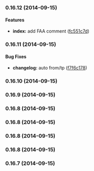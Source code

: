 ### 0.16.12 (2014-09-15)


#### Features

* **index:** add FAA comment ([fc551c7d](https://github.com/douglasduteil/remote-repo-access-trial.git/commit/fc551c7de0fb2c22cfbc5b0e0356f35118c93e11))


### 0.16.11 (2014-09-15)


#### Bug Fixes

* **changelog:** auto from/tp ([f7f6c178](https://github.com/douglasduteil/remote-repo-access-trial.git/commit/f7f6c17870617d846fc46bf05f9612026c28c737))


### 0.16.10 (2014-09-15)


### 0.16.9 (2014-09-15)


### 0.16.8 (2014-09-15)


### 0.16.8 (2014-09-15)


### 0.16.8 (2014-09-15)


### 0.16.8 (2014-09-15)


### 0.16.7 (2014-09-15)

